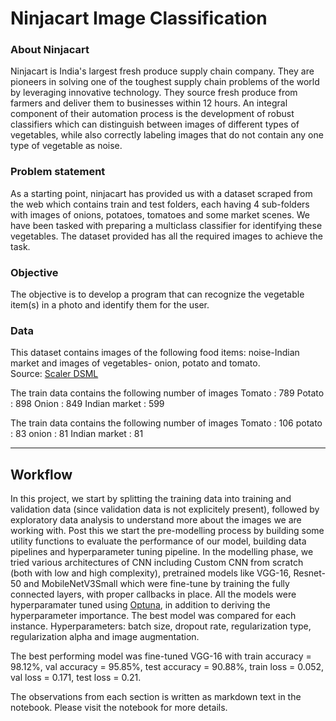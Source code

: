 # Ninjacart Image Classification

### About Ninjacart
Ninjacart is India's largest fresh produce supply chain company. They are pioneers in solving one of the toughest supply chain problems of the world by leveraging innovative technology. They source fresh produce from farmers and deliver them to businesses within 12 hours. An integral component of their automation process is the development of robust classifiers which can distinguish between images of different types of vegetables, while also correctly labeling images that do not contain any one type of vegetable as noise.

### Problem statement
As a starting point, ninjacart has provided us with a dataset scraped from the web which contains train and test folders, each having 4 sub-folders with images of onions, potatoes, tomatoes and some market scenes. We have been tasked with preparing a multiclass classifier for identifying these vegetables. The dataset provided has all the required images to achieve the task.

### Objective
The objective is to develop a program that can recognize the vegetable item(s) in a photo and identify them for the user.

### Data
This dataset contains images of the following food items: noise-Indian market and images of vegetables- onion, potato and tomato.<br>
Source: [Scaler DSML](https://www.scaler.com/courses/machine-learning-course-training/?utm_source=ads&utm_medium=googlesearch&utm_campaign=perf_scaler_academy_ads_googlesearch_brand-product-search_india&utm_content=data-science&utm_term=scaler%20dsml&param1=540845121596&param2=c&param3=&gad_source=1&gclid=CjwKCAjw5v2wBhBrEiwAXDDoJZlgk-Jn1LmTvHKniVl9QytGa1wTBDJGyPCjp1BCwfX3Kl1-eCkZbRoCKdwQAvD_BwE)

The train data contains the following number of images
Tomato : 789
Potato : 898
Onion : 849
Indian market : 599

The train data contains the following number of images
Tomato : 106
potato : 83
onion : 81
Indian market : 81

---
## Workflow

In this project, we start by splitting the training data into training and validation data (since validation data is not explicitely present), followed by exploratory data analysis to understand more about the images we are working with.
Post this we start the pre-modelling process by building some utility functions to evaluate the performance of our model, building data pipelines and hyperparameter tuning pipeline.
In the modelling phase, we tried various architectures of CNN including Custom CNN from scratch (both with low and high complexity), pretrained models like VGG-16, Resnet-50 and MobileNetV3Small which were fine-tune by training the fully connected layers, with proper callbacks in place.
All the models were hyperparamater tuned using [Optuna](https://optuna.org/), in addition to deriving the hyperparameter importance. The best model was compared for each instance. Hyperparameters: batch size, dropout rate, regularization type, regularization alpha and image augmentation.

The best performing model was fine-tuned VGG-16 with train accuracy = 98.12%, val accuracy = 95.85%, test accuracy = 90.88%, train loss = 0.052, val loss = 0.171, test loss = 0.21.

The observations from each section is written as markdown text in the notebook. Please visit the notebook for more details.
